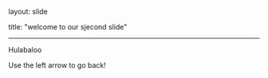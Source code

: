 layout: slide

title: "welcome to our sjecond slide"

---

Hulabaloo

Use the left arrow to go back!
